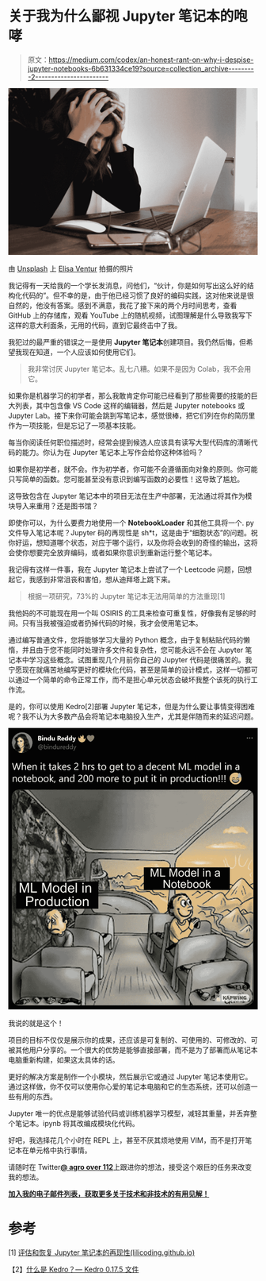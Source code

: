 # 关于我为什么鄙视 Jupyter 笔记本的咆哮

> 原文：<https://medium.com/codex/an-honest-rant-on-why-i-despise-jupyter-notebooks-6b631334ce19?source=collection_archive---------2----------------------->

![](img/b9fe6fe2380f8fbeba92553c28f94602.png)

由 [Unsplash](https://unsplash.com?utm_source=medium&utm_medium=referral) 上 [Elisa Ventur](https://unsplash.com/@elisa_ventur?utm_source=medium&utm_medium=referral) 拍摄的照片

我记得有一天给我的一个学长发消息，问他们，“伙计，你是如何写出这么好的结构化代码的”。但不幸的是，由于他已经习惯了良好的编码实践，这对他来说是很自然的，他没有答案。感到不满意，我花了接下来的两个月时间思考，查看 GitHub 上的存储库，观看 YouTube 上的随机视频，试图理解是什么导致我写下这样的意大利面条，无用的代码，直到它最终击中了我。

我犯过的最严重的错误之一是使用 **Jupyter 笔记本**创建项目。我仍然后悔，但希望我现在知道，一个人应该如何使用它们。

> 我非常讨厌 Jupyter 笔记本。乱七八糟。如果不是因为 Colab，我不会用它。

如果你是机器学习的初学者，那么我敢肯定你可能已经看到了那些需要的技能的巨大列表，其中包含像 VS Code 这样的编辑器，然后是 Jupyter notebooks 或 Jupyter Lab。接下来你可能会跳到写笔记本，感觉很棒，把它们列在你的简历里作为一项技能，但是忘记了一项基本技能。

每当你阅读任何职位描述时，经常会提到候选人应该具有读写大型代码库的清晰代码的能力。你认为在 Jupyter 笔记本上写作会给你这种体验吗？

如果你是初学者，就不会。作为初学者，你可能不会遵循面向对象的原则。你可能只写简单的函数。您可能甚至没有意识到编写函数的必要性！这导致了尴尬。

这导致包含在 Jupyter 笔记本中的项目无法在生产中部署，无法通过将其作为模块导入来重用？还是图书馆？

即使你可以，为什么要费力地使用一个 **NotebookLoader** 和其他工具将一个. py 文件导入笔记本呢？Jupyter 码的再现性是 sh*t，这是由于“细胞状态”的问题。祝你好运，想知道哪个状态，对应于哪个运行，以及你将会收到的奇怪的输出，这将会使你想要完全放弃编码，或者如果你意识到重新运行整个笔记本。

我记得有这样一件事，我在 Jupyter 笔记本上尝试了一个 Leetcode 问题，回想起它，我感到非常沮丧和害怕，想从迪拜塔上跳下来。

> 根据一项研究，73%的 Jupyter 笔记本无法用简单的方法重现[1]

我他妈的不可能现在用一个叫 OSIRIS 的工具来检查可重复性，好像我有足够的时间。只有当我被强迫或者扔掉代码的时候，我才会使用笔记本。

通过编写普通文件，您将能够学习大量的 Python 概念，由于复制粘贴代码的懒惰，并且由于您不能同时处理许多文件和复杂性，您可能永远不会在 Jupyter 笔记本中学习这些概念。试图重现几个月前你自己的 Jupyter 代码是很痛苦的。我宁愿现在就痛苦地编写更好的模块化代码，甚至是简单的设计模式，这样一切都可以通过一个简单的命令正常工作，而不是担心单元状态会破坏我整个该死的执行工作流。

是的，你可以使用 Kedro[2]部署 Jupyter 笔记本，但是为什么要让事情变得困难呢？我不认为大多数产品会将笔记本电脑投入生产，尤其是伴随而来的延迟问题。

![](img/2cbc6e165660179e2ad35de1fbd25be4.png)

我说的就是这个！

项目的目标不仅仅是展示你的成果，还应该是可复制的、可使用的、可修改的、可被其他用户分享的。一个很大的优势是能够直接部署，而不是为了部署而从笔记本电脑重新构建，如果这太具体的话。

更好的解决方案是制作一个小模块，然后展示它或通过 Jupyter 笔记本使用它。通过这样做，你不仅可以使用你心爱的笔记本电脑和它的生态系统，还可以创造一些有用的东西。

Jupyter 唯一的优点是能够试验代码或训练机器学习模型，减轻其重量，并丢弃整个笔记本。ipynb 将其改编成模块化代码。

好吧，我选择花几个小时在 REPL 上，甚至不厌其烦地使用 VIM，而不是打开笔记本在单元格中执行事情。

请随时在 Twitter[**@ agro over 112**](https://twitter.com/agrover112)上跟进你的想法，接受这个艰巨的任务来改变我的想法。

[**加入我的电子邮件列表，获取更多关于技术和非技术的有用见解！**](https://agrover112.medium.com/subscribe)

# 参考

[1] [评估和恢复 Jupyter 笔记本的再现性(lilicoding.github.io)](https://lilicoding.github.io/papers/wang2020assessing.pdf)

【2】[什么是 Kedro？— Kedro 0.17.5 文件](https://kedro.readthedocs.io/en/stable/01_introduction/01_introduction.html)